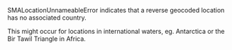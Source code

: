 SMALocationUnnameableError indicates that a reverse geocoded location has no associated country.

This might occur for locations in international waters, eg. Antarctica or the Bir Tawil Triangle in Africa.
